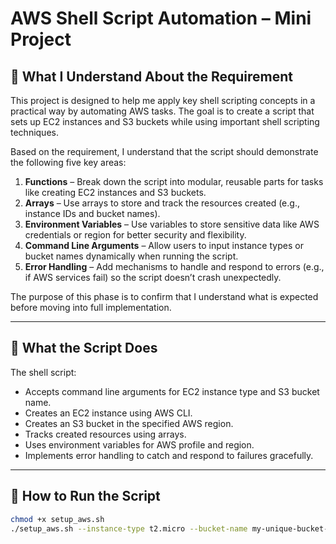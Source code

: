 # AWS Shell Script Automation – Mini Project

## 📝 What I Understand About the Requirement

This project is designed to help me apply key shell scripting concepts in a practical way by automating AWS tasks. The goal is to create a script that sets up EC2 instances and S3 buckets while using important shell scripting techniques.

Based on the requirement, I understand that the script should demonstrate the following five key areas:

1. **Functions** – Break down the script into modular, reusable parts for tasks like creating EC2 instances and S3 buckets.
2. **Arrays** – Use arrays to store and track the resources created (e.g., instance IDs and bucket names).
3. **Environment Variables** – Use variables to store sensitive data like AWS credentials or region for better security and flexibility.
4. **Command Line Arguments** – Allow users to input instance types or bucket names dynamically when running the script.
5. **Error Handling** – Add mechanisms to handle and respond to errors (e.g., if AWS services fail) so the script doesn’t crash unexpectedly.

The purpose of this phase is to confirm that I understand what is expected before moving into full implementation.

---

## 🧩 What the Script Does

The shell script:
- Accepts command line arguments for EC2 instance type and S3 bucket name.
- Creates an EC2 instance using AWS CLI.
- Creates an S3 bucket in the specified AWS region.
- Tracks created resources using arrays.
- Uses environment variables for AWS profile and region.
- Implements error handling to catch and respond to failures gracefully.

---

## 🚀 How to Run the Script

```bash
chmod +x setup_aws.sh
./setup_aws.sh --instance-type t2.micro --bucket-name my-unique-bucket-name-123
